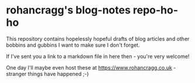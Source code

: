 # rohancragg's blog-notes repo-ho-ho

This repository contains hopelessly hopeful drafts of blog articles and other bobbins and gubbins I want to make sure I don't forget.

If I've sent you a link to a markdown file in here then - you're very welcome!

One day I'll maybe even host these at <https://www.rohancragg.co.uk> - stranger things have happened ;-)
